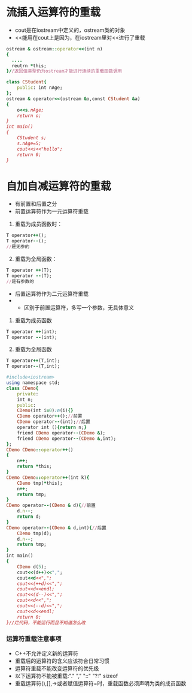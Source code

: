 # 流插入运算符的重载
- cout是在iostream中定义的，ostream类的对象
- <<能用在cout上是因为，在iostream里对<<进行了重载
```ruby
ostream & ostream::operator<<(int n)
{
  ....
  reutrn *this;
}//返回值类型仍为ostream才能进行连续的重载函数调用
```

```ruby
class CStudent{
    public: int nAge;
};
ostream & operator<<(ostream &o,const CStudent &a)
{
    o<<s.nAge;
    return o;
}
int main()
{
    CStudent s;
    s.nAge=5;
    cout<<s<<"hello";
    return 0;
}
```
# 自加自减运算符的重载
- 有前置和后置之分
- 前置运算符作为一元运算符重载
1. 重载为成员函数时：
```ruby
T operator++();
T operator--();
//是无参的
```
2. 重载为全局函数：
```ruby
T operator ++(T);
T operator --(T);
//是有参数的
```
- 后置运算符作为二元运算符重载
- - 区别于前置运算符，多写一个参数，无具体意义
1. 重载为成员函数
```ruby
T operator ++(int);
T operator --(int);
```
2. 重载为全局函数
```ruby
T operator++(T,int);
T operator--(T,int);
```


```ruby
#include<iostream>
using namespace std;
class CDemo{
    private:
    int n;
    public:
    CDemo(int i=0):n(i){}
    CDemo operator++();//前置
    CDemo operator--(int);//后置
    operator int (){return n;}
    friend CDemo operator--(CDemo &);
    friend CDemo operator--(CDemo &,int);
};
CDemo CDemo::operator++()
{
    n++;
    return *this;
}
CDemo CDemo::operator++(int k){
    CDemo tmp(*this);
    n++;
    return tmp;
}
CDemo operator--(CDemo & d){//前置
    d.n--;
    return d;
}
CDemo operator--(CDemo & d,int){//后置
    CDemo tmp(d);
    d.n--;
    return tmp;
}
int main()
{
	CDemo d(5);
	cout<<(d++)<<",";
	cout<<d<<",";
	cout<<(++d)<<",";
	cout<<d<<endl;
	cout<<(d--)<<",";
	cout<<d<<",";
	cout<<(--d)<<",";
	cout<<d<<endl;
	return 0; 
}//烂代码，不能运行而且不知道怎么改
```
### 运算符重载注意事项
- C++不允许定义新的运算符
- 重载后的运算符的含义应该符合日常习惯
- 运算符重载不能改变运算符的优先级
- 以下运算符不能被重载:"." "," "::" "?:" sizeof
- 重载运算符(),[],->或者赋值运算符=时，重载函数必须声明为类的成员函数
